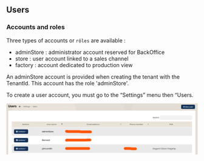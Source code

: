 ## Users

### Accounts and roles

Three types of accounts or `rôles` are available :
 - adminStore : administrator account reserved for BackOffice
 - store : user account linked to a sales channel
 - factory : account dedicated to production view

An adminStore account is provided when creating the tenant with the TenantId. This account has the role 'adminStore'.

To create a user account, you must go to the “Settings” menu then “Users.

<img src="../Images/Administration/Users.png" alt="Users" class="shadow-sm" />
